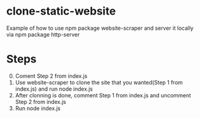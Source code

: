 # clone-static-website

Example of how to use npm package website-scraper and server it locally via npm package http-server

# Steps
0. Coment Step 2 from index.js
1. Use website-scraper to clone the site that you wanted(Step 1 from index.js) and run  node index.js
2. After clonning is done, comment Step 1 from index.js and uncomment Step 2 from index.js
3. Run node index.js
